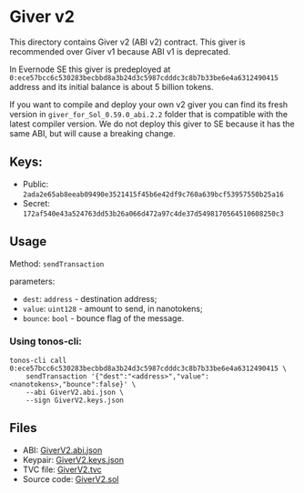 # Giver v2

This directory contains Giver v2 (ABI v2) contract. This giver is recommended over Giver v1 because ABI v1 is deprecated.

In Evernode SE this giver is predeployed at `0:ece57bcc6c530283becbbd8a3b24d3c5987cdddc3c8b7b33be6e4a6312490415` address 
and its initial balance is about 5 billion tokens. 

If you want to compile and deploy your own v2 giver you can find its fresh version in `giver_for_Sol_0.59.0_abi.2.2` folder that is compatible with the latest compiler version. We do not deploy this giver to SE because it has the same ABI, but will cause a breaking change. 

## Keys:
* Public: `2ada2e65ab8eeab09490e3521415f45b6e42df9c760a639bcf53957550b25a16`
* Secret: `172af540e43a524763dd53b26a066d472a97c4de37d5498170564510608250c3`

## Usage
Method: `sendTransaction`

parameters: 
* `dest`: `address` - destination address;
* `value`: `uint128` - amount to send, in nanotokens;
* `bounce`: `bool` - bounce flag of the message.

### Using tonos-cli:
```commandline
tonos-cli call 0:ece57bcc6c530283becbbd8a3b24d3c5987cdddc3c8b7b33be6e4a6312490415 \
    sendTransaction '{"dest":"<address>","value":<nanotokens>,"bounce":false}' \
    --abi GiverV2.abi.json \
    --sign GiverV2.keys.json  
```


## Files
* ABI: [GiverV2.abi.json](GiverV2.abi.json)
* Keypair: [GiverV2.keys.json](GiverV2.keys.json)
* TVC file: [GiverV2.tvc](GiverV2.tvc)
* Source code: [GiverV2.sol](GiverV2.sol)
